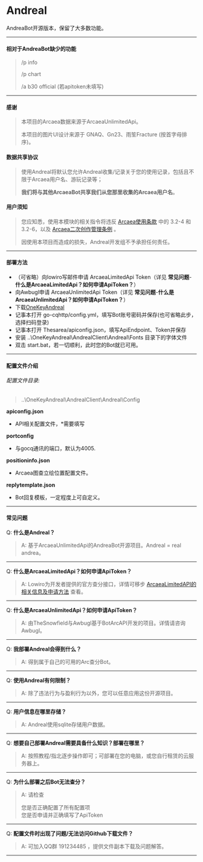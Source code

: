 # Andreal

AndreaBot开源版本，保留了大多数功能。

----

#### 相对于AndreaBot缺少的功能

> /p info
>
> /p chart
>
> /a b30 official (若apitoken未填写)

----

#### 感谢

> 本项目的Arcaea数据来源于ArcaeaUnlimitedApi。
>
> 本项目的图片UI设计来源于 GNAQ、Gn23、雨笙Fracture (按首字母排序)。

#### 数据共享协议

> 使用Andreal将默认您允许Andreal收集/记录关于您的使用记录，包括且不限于Arcaea用户名、游玩记录等；
>
> **我们将与其他ArcaeaBot共享我们从您那里收集的Arcaea用户名**。

#### 用户须知

> 您应知悉，使用本模块的相关指令将违反 [Arcaea使用条款](https://arcaea.lowiro.com/zh/terms_of_service) 中的 3.2-4 和 3.2-6，以及 [Arcaea二次创作管理条例](https://arcaea.lowiro.com/zh/derivative_policy) 。
>
> 因使用本项目而造成的损失，Andreal开发组不予承担任何责任。

----

#### 部署方法

* （可省略）向lowiro写邮件申请 ArcaeaLimitedApi Token（详见 **常见问题**-**什么是ArcaeaLimitedApi？如何申请ApiToken？**）
* 向Awbugl申请 ArcaeaUnlimitedApi Token（详见 **常见问题**-**什么是ArcaeaUnlimitedApi？如何申请ApiToken？**）
* 下载[OneKeyAndreal](https://github.com/Awbugl/Andreal/releases/)
* 记事本打开 go-cqhttp/config.yml，填写Bot账号密码并保存(也可省略此步，选择扫码登录)
* 记事本打开 Thesarea/apiconfig.json，填写ApiEndpoint、Token并保存
* 安装 ..\OneKeyAndreal\AndrealClient\Andreal\Fonts 目录下的字体文件
* 双击 start.bat，若一切顺利，此时您的Bot就已可用。

----

#### 配置文件介绍

###### 配置文件目录:

> ..\OneKeyAndreal\AndrealClient\Andreal\Config

**apiconfig.json**

* API相关配置文件，*需要填写

**portconfig**

* 与gocq通讯的端口，默认为4005.

**positioninfo.json**

* Arcaea图查立绘位置配置文件。

**replytemplate.json**

* Bot回复模板，一定程度上可自定义。

----

#### 常见问题

Q: **什么是Andreal？**

> A: 基于ArcaeaUnlimitedApi的AndreaBot开源项目。Andreal = real andrea。


----
Q: **什么是ArcaeaLimitedApi？如何申请ApiToken？**

> A: Lowiro为开发者提供的官方查分接口，详情可移步 [ArcaeaLimitedAPI的相关信息及申请方法](https://www.bilibili.com/read/cv14491110/)  查看。


----
Q: **什么是ArcaeaUnlimitedApi？如何申请ApiToken？**

> A: 由TheSnowfield与Awbugl基于BotArcAPI开发的项目。详情请咨询Awbugl。

----
Q: **我部署Andreal会得到什么？**

> A: 得到属于自己的可用的Arc查分Bot。

----
Q: **使用Andreal有何限制？**

> A: 除了违法行为与盈利行为以外，您可以任意应用这份开源项目。

----
Q: **用户信息在哪里存储？**

> A: Andreal使用sqlite存储用户数据。

----
Q: **想要自己部署Andreal需要具备什么知识？部署在哪里？**

> A: 按照教程/指北逐步操作即可；可部署在您的电脑，或您自行租赁的云服务器上。

----
Q:  **为什么部署之后Bot无法查分？**

> A:  请检查
>
> 您是否正确配置了所有配置项         
> 您是否申请并正确填写了ApiToken

----    
Q:  **配置文件时出现了问题/无法访问Github下载文件？**

> A:  可加入QQ群 191234485 ，提供文件副本下载及问题解答。

----
